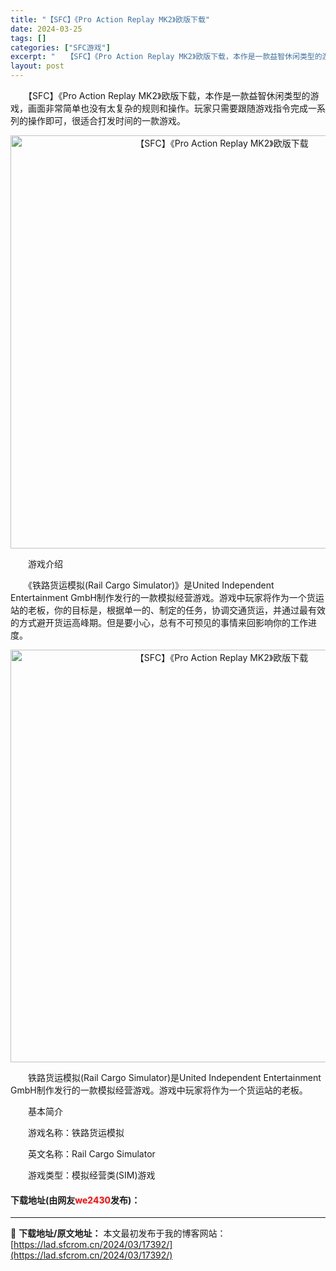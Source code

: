 ```yaml
---
title: "【SFC】《Pro Action Replay MK2》欧版下载"
date: 2024-03-25
tags: []
categories: ["SFC游戏"]
excerpt: "　　【SFC】《Pro Action Replay MK2》欧版下载，本作是一款益智休闲类型的游戏，画面非常简单也没有太复杂的规则和操作。玩家只需要跟随游戏指令完成一系列的操作即可，很适合打发时间的一款游戏。 　　游戏介绍 　　《铁路货运模拟(Rail Cargo Simulator)》是Unite&hellip;"
layout: post
---
```


 <p>　　【SFC】《Pro Action Replay MK2》欧版下载，本作是一款益智休闲类型的游戏，画面非常简单也没有太复杂的规则和操作。玩家只需要跟随游戏指令完成一系列的操作即可，很适合打发时间的一款游戏。</p> <p align="center"><img align="" border="0" src="https://lad.sfcrom.cn/wp-content/uploads/2024/03/20240325_6600c7dfd292a.png" width="661" alt="【SFC】《Pro Action Replay MK2》欧版下载" /></p> <p>　　游戏介绍</p> <p>　　《铁路货运模拟(Rail Cargo Simulator)》是United Independent Entertainment GmbH制作发行的一款模拟经营游戏。游戏中玩家将作为一个货运站的老板，你的目标是，根据单一的、制定的任务，协调交通货运，并通过最有效的方式避开货运高峰期。但是要小心，总有不可预见的事情来回影响你的工作进度。</p> <p align="center"><img align="" border="0" src="https://lad.sfcrom.cn/wp-content/uploads/2024/03/20240325_6600c7e14a6f2.png" width="660" alt="【SFC】《Pro Action Replay MK2》欧版下载" /></p> <p>　　铁路货运模拟(Rail Cargo Simulator)是United Independent Entertainment GmbH制作发行的一款模拟经营游戏。游戏中玩家将作为一个货运站的老板。</p> <p>　　基本简介</p> <p>　　游戏名称：铁路货运模拟</p> <p>　　英文名称：Rail Cargo Simulator</p> <p>　　游戏类型：模拟经营类(SIM)游戏</p> <p><h4>下载地址(由网友<font color="red">we2430</font>发布)：</h4></p> 

---
📖 **下载地址/原文地址：** 本文最初发布于我的博客网站：[https://lad.sfcrom.cn/2024/03/17392/](https://lad.sfcrom.cn/2024/03/17392/)

